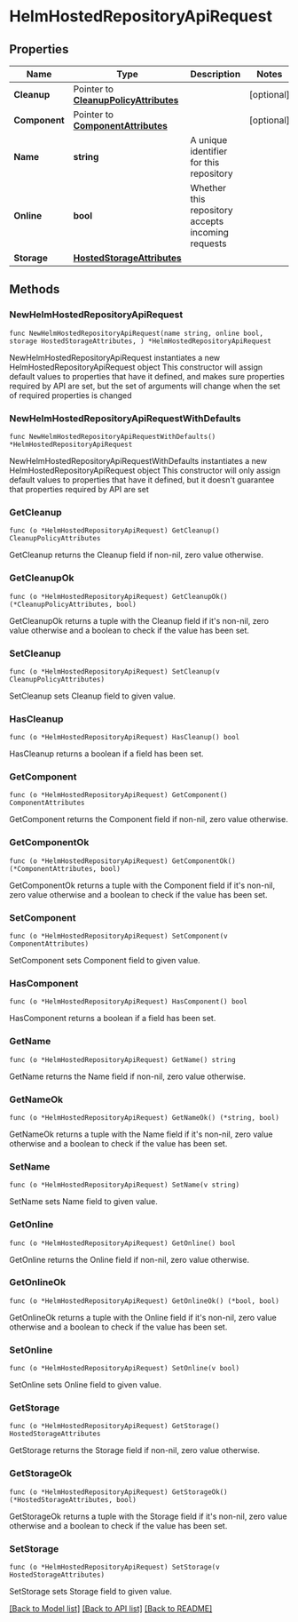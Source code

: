 # HelmHostedRepositoryApiRequest

## Properties

Name | Type | Description | Notes
------------ | ------------- | ------------- | -------------
**Cleanup** | Pointer to [**CleanupPolicyAttributes**](CleanupPolicyAttributes.md) |  | [optional] 
**Component** | Pointer to [**ComponentAttributes**](ComponentAttributes.md) |  | [optional] 
**Name** | **string** | A unique identifier for this repository | 
**Online** | **bool** | Whether this repository accepts incoming requests | 
**Storage** | [**HostedStorageAttributes**](HostedStorageAttributes.md) |  | 

## Methods

### NewHelmHostedRepositoryApiRequest

`func NewHelmHostedRepositoryApiRequest(name string, online bool, storage HostedStorageAttributes, ) *HelmHostedRepositoryApiRequest`

NewHelmHostedRepositoryApiRequest instantiates a new HelmHostedRepositoryApiRequest object
This constructor will assign default values to properties that have it defined,
and makes sure properties required by API are set, but the set of arguments
will change when the set of required properties is changed

### NewHelmHostedRepositoryApiRequestWithDefaults

`func NewHelmHostedRepositoryApiRequestWithDefaults() *HelmHostedRepositoryApiRequest`

NewHelmHostedRepositoryApiRequestWithDefaults instantiates a new HelmHostedRepositoryApiRequest object
This constructor will only assign default values to properties that have it defined,
but it doesn't guarantee that properties required by API are set

### GetCleanup

`func (o *HelmHostedRepositoryApiRequest) GetCleanup() CleanupPolicyAttributes`

GetCleanup returns the Cleanup field if non-nil, zero value otherwise.

### GetCleanupOk

`func (o *HelmHostedRepositoryApiRequest) GetCleanupOk() (*CleanupPolicyAttributes, bool)`

GetCleanupOk returns a tuple with the Cleanup field if it's non-nil, zero value otherwise
and a boolean to check if the value has been set.

### SetCleanup

`func (o *HelmHostedRepositoryApiRequest) SetCleanup(v CleanupPolicyAttributes)`

SetCleanup sets Cleanup field to given value.

### HasCleanup

`func (o *HelmHostedRepositoryApiRequest) HasCleanup() bool`

HasCleanup returns a boolean if a field has been set.

### GetComponent

`func (o *HelmHostedRepositoryApiRequest) GetComponent() ComponentAttributes`

GetComponent returns the Component field if non-nil, zero value otherwise.

### GetComponentOk

`func (o *HelmHostedRepositoryApiRequest) GetComponentOk() (*ComponentAttributes, bool)`

GetComponentOk returns a tuple with the Component field if it's non-nil, zero value otherwise
and a boolean to check if the value has been set.

### SetComponent

`func (o *HelmHostedRepositoryApiRequest) SetComponent(v ComponentAttributes)`

SetComponent sets Component field to given value.

### HasComponent

`func (o *HelmHostedRepositoryApiRequest) HasComponent() bool`

HasComponent returns a boolean if a field has been set.

### GetName

`func (o *HelmHostedRepositoryApiRequest) GetName() string`

GetName returns the Name field if non-nil, zero value otherwise.

### GetNameOk

`func (o *HelmHostedRepositoryApiRequest) GetNameOk() (*string, bool)`

GetNameOk returns a tuple with the Name field if it's non-nil, zero value otherwise
and a boolean to check if the value has been set.

### SetName

`func (o *HelmHostedRepositoryApiRequest) SetName(v string)`

SetName sets Name field to given value.


### GetOnline

`func (o *HelmHostedRepositoryApiRequest) GetOnline() bool`

GetOnline returns the Online field if non-nil, zero value otherwise.

### GetOnlineOk

`func (o *HelmHostedRepositoryApiRequest) GetOnlineOk() (*bool, bool)`

GetOnlineOk returns a tuple with the Online field if it's non-nil, zero value otherwise
and a boolean to check if the value has been set.

### SetOnline

`func (o *HelmHostedRepositoryApiRequest) SetOnline(v bool)`

SetOnline sets Online field to given value.


### GetStorage

`func (o *HelmHostedRepositoryApiRequest) GetStorage() HostedStorageAttributes`

GetStorage returns the Storage field if non-nil, zero value otherwise.

### GetStorageOk

`func (o *HelmHostedRepositoryApiRequest) GetStorageOk() (*HostedStorageAttributes, bool)`

GetStorageOk returns a tuple with the Storage field if it's non-nil, zero value otherwise
and a boolean to check if the value has been set.

### SetStorage

`func (o *HelmHostedRepositoryApiRequest) SetStorage(v HostedStorageAttributes)`

SetStorage sets Storage field to given value.



[[Back to Model list]](../README.md#documentation-for-models) [[Back to API list]](../README.md#documentation-for-api-endpoints) [[Back to README]](../README.md)


